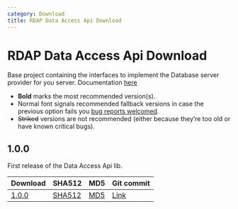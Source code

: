 ```yaml
---
category: Download
title: RDAP Data Access Api Download
---
```


# RDAP Data Access Api Download

Base project containing the interfaces to implement the Database server provider for you server.
Documentation [here](data-access-layer.html)

- **Bold** marks the most recommended version(s).  
- Normal font signals recommended fallback versions in case the previous option fails you [bug reports welcomed](https://github.com/NICMx/rdap-data-access-api/issues).  
- ~~Striked~~ versions are not recommended (either because they’re too old or have known critical bugs).  

## 1.0.0

First release of the Data Access Api lib.

|Download |SHA512    |MD5    |Git commit|
|:--------|:---------|:------|:---------|
|[1.0.0](https://github.com/NICMx/releases/raw/master/RedDog/rdap-data-access-api-1.0.jar)|[SHA512](https://github.com/NICMx/releases/raw/master/RedDog/rdap-data-access-api-1.0.sha)|[MD5](https://github.com/NICMx/releases/raw/master/RedDog/rdap-data-access-api-1.0.md5)|[Link](https://github.com/NICMx/rdap-data-access-api)|

